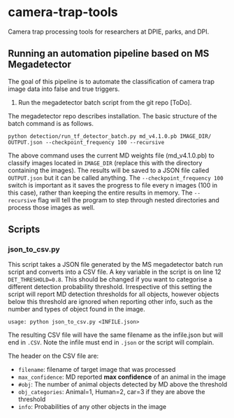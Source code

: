 # camera-trap-tools  
Camera trap processing tools for researchers at DPIE, parks, and DPI.

## Running an automation pipeline based on MS Megadetector  
The goal of this pipeline is to automate the classification of camera trap image data into false and true triggers.  

1. Run the megadetector batch script from the git repo [ToDo].  

The megadetector repo describes installation. The basic structure of the batch command is as follows.  

```
python detection/run_tf_detector_batch.py md_v4.1.0.pb IMAGE_DIR/ OUTPUT.json --checkpoint_frequency 100 --recursive
```

The above command uses the current MD weights file (md_v4.1.0.pb) to classify images located in `IMAGE_DIR` (replace this with the directory containing the images). The results will be saved to a JSON file called `OUTPUT.json` but it can be called anything. The `--checkpoint_frequency 100` switch is important as it saves the progress to file every n images (100 in this case), rather than keeping the entire results in memory. The `--recursive` flag will tell the program to step through nested directories and process those images as well.  

## Scripts  

### json_to_csv.py  
This script takes a JSON file generated by the MS megadetector batch run script and converts into a CSV file.  A key variable in the script is on line 12 `DET_THRESHOLD=0.8`. This should be changed if you want to categorise a different detection probability threshold. Irrespective of this setting the script will report MD detection thresholds for all objects, however objects below this threshold are ignored when reporting other info, such as the number and types of object found in the image.   

`usage: python json_to_csv.py <INFILE.json>`  

The resulting CSV file will have the same filename as the infile.json but will end in `.CSV`. Note the infile must end in `.json` or the script will complain.  
 
The header on the CSV file are:  
- `filename`: filename of target image that was processed  
- `max_confidence`: MD reported **max confidence** of an animal in the image  
- `#obj`: The number of animal objects detected by MD above the threshold   
- `obj_categories`: Animal=1, Human=2, car=3 if they are above the threshold  
- `info`: Probabilities of any other objects in the image  
